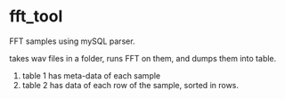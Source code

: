 # fft_tool

FFT samples using mySQL parser. 

takes wav files in a folder, runs FFT on them, and dumps them into table.
1) table 1 has meta-data of each sample 
2) table 2 has data of each row of the sample, sorted in rows.
